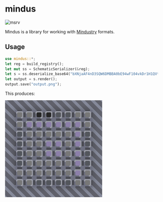 # mindus

![msrv](https://img.shields.io/badge/msrv-nightly-blue?style=for-the-badge&logo=rust)

Mindus is a library for working with [Mindustry](https://github.com/Anuken/Mindustry) formats.

## Usage

```rs
use mindus::*;
let reg = build_registry();
let mut ss = SchematicSerializer(&reg);
let s = ss.deserialize_base64("bXNjaAF4nD3SQW6DMBBA0bE94wF104vkDr1H1QVtWUQioTL0/oFJ/Fl9GXiy5ZFBhiJ6n26zvE9tv7T1f5/bZbtNyyJvv/P2065/+3W9i0hdpu952SR/fiWp29qOL4/lDzkfExkiEpWPGqMKpZRRlT/8VQkv4aXwnlUopYw6vRTVvRzeGJVYy1ShlDKqezk8O8+DV/AKXgkvRSllvK2sdU/xFE/xFE/xFE/xNLzxeRlU9wzPOK9xXsMzPMOr3EcNL0VlqlBKGVWpfh+O5+zPmRdnXpx5cebFmRd/eQ9KIReL")?;
let output = s.render();
output.save("output.png");
```

This produces:

![image](https://raw.githubusercontent.com/bend-n/mindus/master/.github/example.png)
